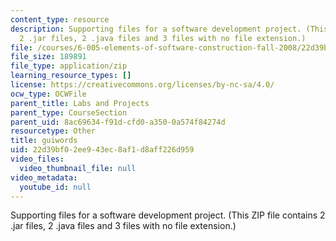 ```yaml
---
content_type: resource
description: Supporting files for a software development project. (This ZIP file contains
  2 .jar files, 2 .java files and 3 files with no file extension.)
file: /courses/6-005-elements-of-software-construction-fall-2008/22d39bf02ee943ec8af1d8aff226d959_guiwords.zip
file_size: 189891
file_type: application/zip
learning_resource_types: []
license: https://creativecommons.org/licenses/by-nc-sa/4.0/
ocw_type: OCWFile
parent_title: Labs and Projects
parent_type: CourseSection
parent_uid: 8ac69634-f91d-cfd0-a350-0a574f84274d
resourcetype: Other
title: guiwords
uid: 22d39bf0-2ee9-43ec-8af1-d8aff226d959
video_files:
  video_thumbnail_file: null
video_metadata:
  youtube_id: null
---
```

Supporting files for a software development project. (This ZIP file contains 2 .jar files, 2 .java files and 3 files with no file extension.)